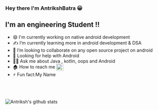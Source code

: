 ### Hey there I'm AntrikshBatra :grinning:


## I'm an engineering Student !! 

- 😄 I'm currently working on native android development
- ✍️ I’m currently learning more in android development & DSA   
- 👯 I’m looking to collaborate  on any open source project on android
- 🚀 Looking for help with Android 
- 🙋‍♂️ Ask me about Java , kotlin, oops and Android
- 🏠 How to reach me  [<img align="center"  alt="Antriksh | LinkedIn" width="22px" src="https://cdn.jsdelivr.net/npm/simple-icons@v3/icons/linkedin.svg" />][linkedin]
- ⚡ Fun fact:My Name



<br/>
<br/>


![Antriksh's github stats](https://github-readme-stats.vercel.app/api?username=AntrikshBatra&show_icons=true&hide_border=true)


[linkedin]: https://www.linkedin.com/in/antriksh-batra-8bba661a4/
